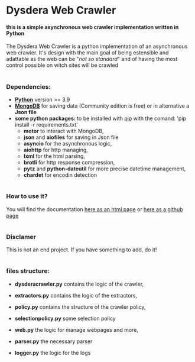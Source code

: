 # Dysdera Web Crawler
#### this is a simple asynchronous web crawler implementation written in Python
The Dysdera Web Crawler is a python implementation of an asynchronous web crawler. It's design with the main goal of being estensible and adattable as the web can be "_not so standard_" and of having the most control possible on witch sites will be crawled
#



### Dependencies:
  - [**Python**](https://www.python.org/downloads/) version >= 3.9
  - [**MongoDB**](https://www.mongodb.com/) for saving data (Community edition is free) or in alternative a **Json file**
  - **some python packages:** to be installed with [pip](https://pypi.org/project/pip/) with the comand: 'pip install -r requirements.txt'
      - **motor** to interact with MongoDB,
      - **json** and **aiofiles** for saving in Json file
      - **asyncio** for the asynchronous logic,
      - **aiohttp** for http managing,
      - **lxml** for the html parsing,
      - **brotli** for http response compression,
      - **pytz** and **python-dateutil** for more precise datetime management,
      - **chardet** for encodin detection
#


### How to use it?
You will find the documentation [here as an html page](https://p4o1o.github.io/Dysdera/dysderacrawler.html) or [here as a github page](https://github.com/P4o1o/Dysdera/tree/main/docs/_sources)

#


### Disclamer
This is not an end project. If you have something to add, do it!

#


### files structure:

+ **dysderacrawler.py** contains the logic of the crawler, 

+ **extractors.py** contains the logic of the extractors, 

+ **policy.py** contains the structure of the crawler policy, 

+ **selectionpolicy.py** some selection policy

+ **web.py** the logic for manage webpages and more, 

+ **parser.py** the necessary parser 

+ **logger.py** the logic for the logs

#

